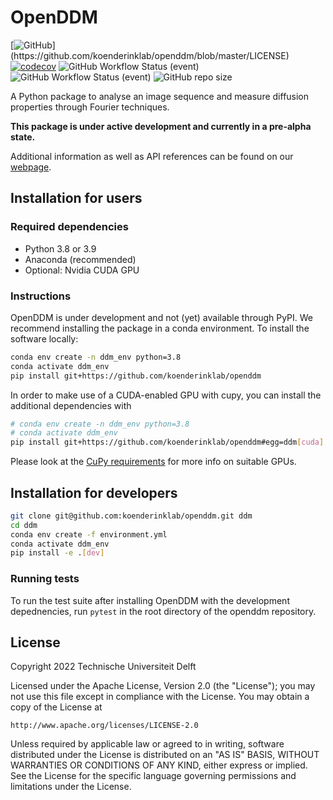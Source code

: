 # OpenDDM 

[![GitHub](https://img.shields.io/github/license/koenderinklab/openddm?)](https://github.com/koenderinklab/openddm/blob/master/LICENSE)
[![codecov](https://codecov.io/gh/koenderinklab/openddm/branch/master/graph/badge.svg?token=V4VZcNYyMG)](https://codecov.io/gh/koenderinklab/openddm)
![GitHub Workflow Status (event)](https://img.shields.io/github/workflow/status/koenderinklab/openddm/deploy-documentation?label=documentation)
![GitHub Workflow Status (event)](https://img.shields.io/github/workflow/status/koenderinklab/openddm/Build%20and%20test%20Python%20package)
![GitHub repo size](https://img.shields.io/github/repo-size/koenderinklab/openddm)


A Python package to analyse an image sequence and measure diffusion properties through Fourier techniques.

**This package is under active development and currently in a pre-alpha state.**

Additional information as well as API references can be found on our [webpage](https://koenderinklab.github.io/openddm/).

## Installation for users

### Required dependencies
- Python 3.8 or 3.9
- Anaconda (recommended)
- Optional: Nvidia CUDA GPU

### Instructions
OpenDDM is under development and not (yet) available through PyPI. We recommend installing the package in a conda environment. To install the software locally:

```bash
conda env create -n ddm_env python=3.8
conda activate ddm_env
pip install git+https://github.com/koenderinklab/openddm
```

In order to make use of a CUDA-enabled GPU with cupy, you can install the additional dependencies with

```bash
# conda env create -n ddm_env python=3.8
# conda activate ddm_env
pip install git+https://github.com/koenderinklab/openddm#egg=ddm[cuda]
```

Please look at the [CuPy requirements](https://docs.cupy.dev/en/stable/install.html) for more info on suitable GPUs.

## Installation for developers

```bash
git clone git@github.com:koenderinklab/openddm.git ddm
cd ddm
conda env create -f environment.yml
conda activate ddm_env
pip install -e .[dev]
``` 

### Running tests

To run the test suite after installing OpenDDM with the development depednencies, run `pytest` in the root directory of the openddm repository.

## License
Copyright 2022 Technische Universiteit Delft

Licensed under the Apache License, Version 2.0 (the "License");
you may not use this file except in compliance with the License.
You may obtain a copy of the License at

    http://www.apache.org/licenses/LICENSE-2.0

Unless required by applicable law or agreed to in writing, software
distributed under the License is distributed on an "AS IS" BASIS,
WITHOUT WARRANTIES OR CONDITIONS OF ANY KIND, either express or implied.
See the License for the specific language governing permissions and
limitations under the License.
